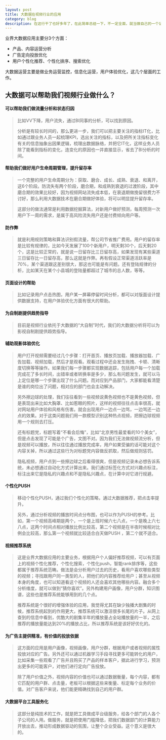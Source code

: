 ```yaml
---
layout: post
title: 大数据在视频行业的应用
category: blog
description: 在这行干了也好多年了，在此简单总结一下，不一定全面，就当做自己的一个记录。
---
```


业界大数据应用主要分3个方面：

- 产品、内容运营分析
- 广告定向投放优化
- 用户个性化推荐、个性化排序、搜索优化

大数据运营主要是做业务运营监控，信息化运营，用户体验优化，这几个层面的工作。

## 大数据可以帮助我们视频行业做什么？



#### 可以帮助我们做流量分析和状态归因

> 比如VV下降，用户流失，通过BI同事的分析，可以找到原因。
> 
> 分析是有较长时间的，那么更进一步，我们可以把主要关注的指标IT化，比如通过跟业务人员一起梳理KPI，选出关注的指标，以及把所关注指标变化有关的信息抽象出因果逻辑，梳理出数据脉络，并把它IT化，这样业务人员除了能看到指标的变化，连变化的原因也一并直接显示，省去了BI分析的时间。

#### 帮助我们做好用户生命周期管理，提升留存率

> 一个完整的用户生命周期分为：获取、磨合、成长、成熟、衰退、和离开，这6个阶段。防流失有两个阶段，磨合期，和成熟到衰退的过渡阶段，其中磨合期的效果比较好，因为视频网站流失成本低，在衰退期做挽留很费力不讨好，那么利用大数据技术在磨合期做好体验，将可以明显提升留存率。
> 
> 这部分的做法通常是利用数据挖掘算法，对新用户做好预测，每周预测一次用户下一周的需求，是属于高风险流失用户还是付费倾向用户等。

#### 防作弊

> 就是利用规则策略和算法识别假流量，帮公司节省推广费用。用户的留存率是比较有规律的，比如今天发展了100个新用户，明天剩30个，后天剩20个，这是比较正常的，就是说一日留存比三日留存高，如果发现有某些渠道三日留存比一日留存高，那么这就是作弊。再有假设正常渠道活跃率是70%，某个渠道跟这差别很大，那这也可能是有问题。还有登陆规律的分析，比如某天在某个小县城的登陆量都超过了城市的总人数，等等。 

#### 页面设计的帮助

> 比如记录用户点击热图，用户某一屏幕停留时间分析，都可以对版面设计提供数据支持，在用户体验优化方面有很大的帮助。

#### 为自制剧提供趋势指导

> 目前是视频行业依托于大数据的“大自制”时代，我们的大数据分析将可以为影视自制剧提供趋势指导。

#### 辅助观影体验优化

> 用户打开视频需要经过几个步骤：打开首页、播放页加载、播放器加载、广告加载、视频加载，然后才是观看。观看过程中还会发生拖拽、卡顿、清晰度切换等等操作。如果我们每一步骤都实现数据追踪，包括用户每一个加载完成花了多长时间，出错率或者转换率是多少，那么有问题发生，就可以马上定位是哪一个步骤出现了什么问题。而对应到产品部门，大家都能看清楚是谁的岗位出了问题，相对应的部门也会主动解决。
> 
> 另外擦边球的处理，我们往往看到一些视频说黄色视频也不是黄色视频，但是表现出来比如大胸罩、比如惹眼的照片，这样的视频往往点击率很高，就对网站用户体验和风格有伤害。就会出现用户一边点一边骂，一边骂还一边点的效果。对于这类问题我们用一款模型识别这种热点视频，把擦边球视频用一个规则去打压。
> 
> 还有标题党，标题写着“不看会后悔”，比如“北京男性最爱看的10个美女”，但是点击发现了可能是个广告，文图不对。因为我们无法做视频流分析，但是视频可以播放，所以往往通过播放完成率，用户如果受骗的话可能对这个内容关掉，所以通过这些行为对标题党内容做反抓取，然后做规则惩罚。
> 
> 隐私视频，用户点到一些擦边球之后看得很爽，但是视频记录未必想告诉系统，未必想通过自动化方式计算出来。我们通过标签化方式对兴趣点标注，标注出来它是隐私的兴趣点和不是隐私兴趣点，在计算中对它进行规避。

#### 个性化PUSH

> 移动个性化PUSH，通过我们个性化的策略，通过大数据推荐，把点击率提升。
> 
> 另外，通过分析视频的播放时间点分布图，也可以作为PUSH的参考。比如，第一个视频高峰期是两个，一个是上班时候六七八点，一个是晚上六七八点，这两个时间点相对播放比例比较高，第二个视频是在半夜时候相对比例会比较高，那么第一个视频就比较适合白天做PUSH ，第二个就不适合。

#### 视频推荐系统

> 这是业界大数据应用的主要业务，根据用户个人偏好推荐视频，可以有页面上的视频个性化推荐，个性化搜索，个性化push，智能rank排序等，这些都属于推荐系统范畴。做法是会分析用户过去的历史，看用户喜欢哪些类型的视频；寻找跟用户同一类型的人，把他们的内容推荐给用户；甚至从视频本身的角度，也可以知道看这个视频的人还会喜欢其他哪些内容。融合多个分析维度，就可以做到“猜你喜欢”。另外构建用户画像，用户分群，知识图谱，这些也是推荐系统能够用到的几个点。
> 
> 推荐系统是个很好的增强体验的应用，我觉得尤其在缺少独播大剧集的时候，推荐系统起到的作用更大，推荐系统可以激活很多长尾的片子。从网上查到的信息中看到，优酷大的剧集半年的播放量占全站播放量的一半，之后推荐的播放量能达到20%的播放占比，所以推荐系统是该好好优化的。

#### 为广告主提供精准，有价值的投放依据

> 这方面的应用是用户画像，视频画像，用户分群，根据用户或者视频的属性投放对应的广告。另外还可以通过机器学习手段寻找更多可能转化的用户，比如采集一些观看了广告并且购买了产品的样本客户，据此进行学习，预测出更多的可能客户，对他们进行定向广告投放。
> 
> 除了用户价值之外，视频内容的价值也可以通过数据衡量，每个内容，都有它匹配的用户群、点击量，老板可以根据这些来衡量、标定每个业务的价值。对广告客户来说，他们能更精确找到自己的用户群。
 
#### 大数据平台工具服务化

> 这部分是纯技术的工作，就是把工具做成平台级服务，给各个部门的人各个子公司的人用。做服务，就是把使用门槛降低，把我们数据部门的计算能力开放出去，推动形成数据驱动的氛围，让整个企业受益。这个意义是很大的。


